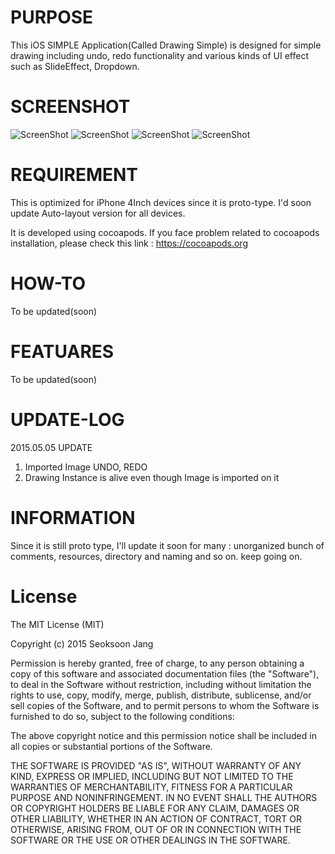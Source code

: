 
# PURPOSE
This iOS SIMPLE Application(Called Drawing Simple) is designed for simple drawing including undo, redo functionality and various kinds of UI effect such as SlideEffect, Dropdown.

# SCREENSHOT
![ScreenShot](http://s15.postimg.org/55jgw1qvf/Screen_Shot_2015_05_03_at_23_35_12.png)
![ScreenShot](http://s29.postimg.org/o7yposw6f/intro2.png)
![ScreenShot](http://s21.postimg.org/7sgaus77r/Screen_Shot_2015_05_03_at_23_35_18.png)
![ScreenShot](http://s9.postimg.org/vdsy827rz/Screen_Shot_2015_05_03_at_05_57_01.png)


# REQUIREMENT
This is optimized for iPhone 4Inch devices since it is proto-type.
I'd soon update Auto-layout version for all devices.

It is developed using cocoapods. If you face problem related to cocoapods installation, please check this link : https://cocoapods.org

# HOW-TO
To be updated(soon)

# FEATUARES
To be updated(soon)

# UPDATE-LOG
2015.05.05
 UPDATE
  1. Imported Image UNDO, REDO
  2. Drawing Instance is alive even though Image is imported on it 

# INFORMATION
Since it is still proto type, I'll update it soon for many : unorganized bunch of comments, resources, directory and naming and so on. keep going on.

# License
The MIT License (MIT)

Copyright (c) 2015 Seoksoon Jang

Permission is hereby granted, free of charge, to any person obtaining a copy
of this software and associated documentation files (the "Software"), to deal
in the Software without restriction, including without limitation the rights
to use, copy, modify, merge, publish, distribute, sublicense, and/or sell
copies of the Software, and to permit persons to whom the Software is
furnished to do so, subject to the following conditions:

The above copyright notice and this permission notice shall be included in
all copies or substantial portions of the Software.

THE SOFTWARE IS PROVIDED "AS IS", WITHOUT WARRANTY OF ANY KIND, EXPRESS OR
IMPLIED, INCLUDING BUT NOT LIMITED TO THE WARRANTIES OF MERCHANTABILITY,
FITNESS FOR A PARTICULAR PURPOSE AND NONINFRINGEMENT. IN NO EVENT SHALL THE
AUTHORS OR COPYRIGHT HOLDERS BE LIABLE FOR ANY CLAIM, DAMAGES OR OTHER
LIABILITY, WHETHER IN AN ACTION OF CONTRACT, TORT OR OTHERWISE, ARISING FROM,
OUT OF OR IN CONNECTION WITH THE SOFTWARE OR THE USE OR OTHER DEALINGS IN
THE SOFTWARE.
